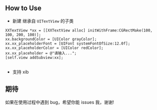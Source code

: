 ﻿## How to Use
- 新建 继承自 `UITextView` 的子类


```objc
XXTextView *xx = [[XXTextView alloc] initWithFrame:CGRectMake(100, 100, 200, 100)];
xx.backgroundColor = [UIColor grayColor];
xx.xx_placeholderFont = [UIFont systemFontOfSize:12.0f];
xx.xx_placeholderColor = [UIColor redColor];
xx.xx_placeholder = @"请输入...";
[self.view addSubview:xx];
    
```

- 支持 xib 



## 期待

如果在使用过程中遇到 bug，希望你能 issues 我，谢谢!